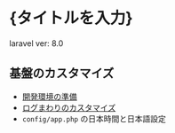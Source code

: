 # {タイトルを入力}

laravel ver: 8.0

## 基盤のカスタマイズ

- [開発環境の準備](doc/local.md)
- [ログまわりのカスタマイズ](doc/logger.md)
- `config/app.php` の日本時間と日本語設定
